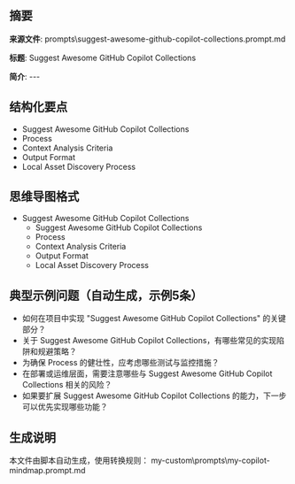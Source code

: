 ## 摘要

**来源文件**: prompts\suggest-awesome-github-copilot-collections.prompt.md

**标题**: Suggest Awesome GitHub Copilot Collections

**简介**: ---

## 结构化要点

- Suggest Awesome GitHub Copilot Collections
- Process
- Context Analysis Criteria
- Output Format
- Local Asset Discovery Process

## 思维导图格式

- Suggest Awesome GitHub Copilot Collections
  - Suggest Awesome GitHub Copilot Collections
  - Process
  - Context Analysis Criteria
  - Output Format
  - Local Asset Discovery Process

## 典型示例问题（自动生成，示例5条）

- 如何在项目中实现 "Suggest Awesome GitHub Copilot Collections" 的关键部分？
- 关于 Suggest Awesome GitHub Copilot Collections，有哪些常见的实现陷阱和规避策略？
- 为确保 Process 的健壮性，应考虑哪些测试与监控措施？
- 在部署或运维层面，需要注意哪些与 Suggest Awesome GitHub Copilot Collections 相关的风险？
- 如果要扩展 Suggest Awesome GitHub Copilot Collections 的能力，下一步可以优先实现哪些功能？

## 生成说明

本文件由脚本自动生成，使用转换规则： my-custom\prompts\my-copilot-mindmap.prompt.md
